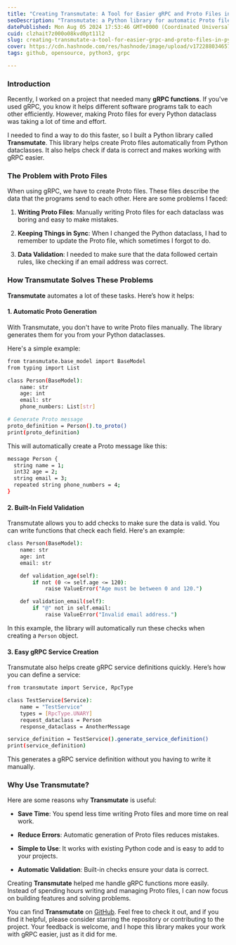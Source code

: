 ```yaml
---
title: "Creating Transmutate: A Tool for Easier gRPC and Proto Files in Python"
seoDescription: "Transmutate: a Python library for automatic Proto file generation, data validation, and streamlined gRPC service creation from dataclasses"
datePublished: Mon Aug 05 2024 17:53:46 GMT+0000 (Coordinated Universal Time)
cuid: clzhait7z000o08kvd0pt11l2
slug: creating-transmutate-a-tool-for-easier-grpc-and-proto-files-in-python
cover: https://cdn.hashnode.com/res/hashnode/image/upload/v1722880346579/61086857-bbe3-4627-8cd8-105c972361b6.webp
tags: github, opensource, python3, grpc

---
```


### Introduction

Recently, I worked on a project that needed many **gRPC functions**. If you've used gRPC, you know it helps different software programs talk to each other efficiently. However, making Proto files for every Python dataclass was taking a lot of time and effort.

I needed to find a way to do this faster, so I built a Python library called **Transmutate**. This library helps create Proto files automatically from Python dataclasses. It also helps check if data is correct and makes working with gRPC easier.

### The Problem with Proto Files

When using gRPC, we have to create Proto files. These files describe the data that the programs send to each other. Here are some problems I faced:

1. **Writing Proto Files**: Manually writing Proto files for each dataclass was boring and easy to make mistakes.
    
2. **Keeping Things in Sync**: When I changed the Python dataclass, I had to remember to update the Proto file, which sometimes I forgot to do.
    
3. **Data Validation**: I needed to make sure that the data followed certain rules, like checking if an email address was correct.
    

### How Transmutate Solves These Problems

**Transmutate** automates a lot of these tasks. Here’s how it helps:

#### 1\. Automatic Proto Generation

With Transmutate, you don't have to write Proto files manually. The library generates them for you from your Python dataclasses.

Here's a simple example:

```bash
from transmutate.base_model import BaseModel
from typing import List

class Person(BaseModel):
    name: str
    age: int
    email: str
    phone_numbers: List[str]

# Generate Proto message
proto_definition = Person().to_proto()
print(proto_definition)
```

This will automatically create a Proto message like this:

```bash
message Person {
  string name = 1;
  int32 age = 2;
  string email = 3;
  repeated string phone_numbers = 4;
}
```

#### 2\. Built-In Field Validation

Transmutate allows you to add checks to make sure the data is valid. You can write functions that check each field. Here's an example:

```bash
class Person(BaseModel):
    name: str
    age: int
    email: str

    def validation_age(self):
        if not (0 <= self.age <= 120):
            raise ValueError("Age must be between 0 and 120.")

    def validation_email(self):
        if "@" not in self.email:
            raise ValueError("Invalid email address.")
```

In this example, the library will automatically run these checks when creating a `Person` object.

#### 3\. Easy gRPC Service Creation

Transmutate also helps create gRPC service definitions quickly. Here’s how you can define a service:

```bash
from transmutate import Service, RpcType

class TestService(Service):
    name = "TestService"
    types = [RpcType.UNARY]
    request_dataclass = Person
    response_dataclass = AnotherMessage

service_definition = TestService().generate_service_definition()
print(service_definition)
```

This generates a gRPC service definition without you having to write it manually.

### Why Use Transmutate?

Here are some reasons why **Transmutate** is useful:

* **Save Time**: You spend less time writing Proto files and more time on real work.
    
* **Reduce Errors**: Automatic generation of Proto files reduces mistakes.
    
* **Simple to Use**: It works with existing Python code and is easy to add to your projects.
    
* **Automatic Validation**: Built-in checks ensure your data is correct.
    

Creating **Transmutate** helped me handle gRPC functions more easily. Instead of spending hours writing and managing Proto files, I can now focus on building features and solving problems.

You can find **Transmutate** on [GitHub](https://github.com/tavallaie/transmutate). Feel free to check it out, and if you find it helpful, please consider starring the repository or contributing to the project. Your feedback is welcome, and I hope this library makes your work with gRPC easier, just as it did for me.